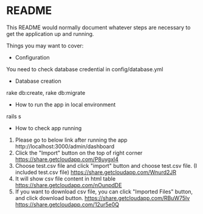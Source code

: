 # README

This README would normally document whatever steps are necessary to get the
application up and running.

Things you may want to cover:

* Configuration

You need to check database credential in config/database.yml


* Database creation

rake db:create,
rake db:migrate


* How to run the app in local environment

rails s


* How to check app running
1. Please go to below link after running the app
    http://localhost:3000/admin/dashboard
2. Click the "Import" button on the top of right corner
    https://share.getcloudapp.com/P8uygxl4
3. Choose test.csv file and click "import" button and choose test.csv file. (I included test.csv file)
    https://share.getcloudapp.com/Wnurd2JR
4. It will show csv file content in html table
    https://share.getcloudapp.com/nOunpdDE
5. If you want to download csv file, you can click "Imported Files" button, and click download button.
    https://share.getcloudapp.com/RBuW75lv
    https://share.getcloudapp.com/12ur5e0Q



